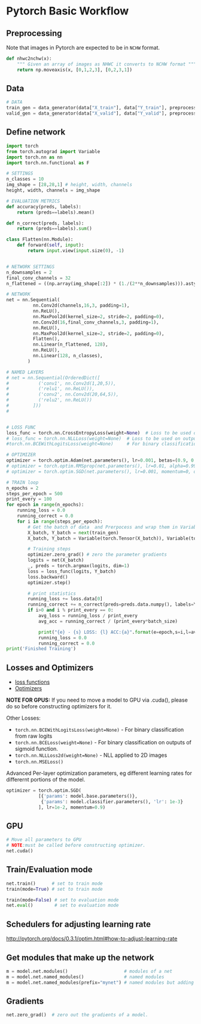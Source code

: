 # Pytorch Basic Workflow

## Preprocessing

Note that images in Pytorch are expected to be in `NCHW` format.

```py
def nhwc2nchw(x):
    """ Given an array of images as NHWC it converts to NCHW format """
    return np.moveaxis(x, [0,1,2,3], [0,2,3,1])
```

## Data

```py
# DATA
train_gen = data_generator(data["X_train"], data["Y_train"], preprocess_func=preprocess_images, shuffle=True)
valid_gen = data_generator(data["X_valid"], data["Y_valid"], preprocess_func=preprocess_images, shuffle=False)
```


## Define network

```py
import torch
from torch.autograd import Variable
import torch.nn as nn
import torch.nn.functional as F

# SETTINGS
n_classes = 10
img_shape = [28,28,1] # height, width, channels
height, width, channels = img_shape

# EVALUATION METRICS
def accuracy(preds, labels):
    return (preds==labels).mean()

def n_correct(preds, labels):
    return (preds==labels).sum()

class Flatten(nn.Module):
    def forward(self, input):
        return input.view(input.size(0), -1)


# NETWORK SETTINGS
n_downsamples = 2
final_conv_channels = 32
n_flattened = ((np.array(img_shape[:2]) * (1./(2**n_downsamples))).astype(np.int32)).prod() * final_conv_channels

# NETWORK
net = nn.Sequential(
          nn.Conv2d(channels,16,3, padding=1),
          nn.ReLU(),
          nn.MaxPool2d(kernel_size=2, stride=2, padding=0),
          nn.Conv2d(16,final_conv_channels,3, padding=1),
          nn.ReLU(),
          nn.MaxPool2d(kernel_size=2, stride=2, padding=0),
          Flatten(),
          nn.Linear(n_flattened, 128),
          nn.ReLU(),
          nn.Linear(128, n_classes),
        )

# NAMED LAYERS
# net = nn.Sequential(OrderedDict([
#           ('conv1', nn.Conv2d(1,20,5)),
#           ('relu1', nn.ReLU()),
#           ('conv2', nn.Conv2d(20,64,5)),
#           ('relu2', nn.ReLU())
#         ]))
#


# LOSS FUNC
loss_func = torch.nn.CrossEntropyLoss(weight=None)  # Loss to be used on raw logits
# loss_func = torch.nn.NLLLoss(weight=None)  # Loss to be used on outputs of LogSoftmax() layer
#torch.nn.BCEWithLogitsLoss(weight=None)     # For binary classification from raw logits

# OPTIMIZER
optimizer = torch.optim.Adam(net.parameters(), lr=0.001, betas=(0.9, 0.999), eps=1e-08, weight_decay=0)
# optimizer = torch.optim.RMSprop(net.parameters(), lr=0.01, alpha=0.99, eps=1e-08, weight_decay=0, momentum=0)
# optimizer = torch.optim.SGD(net.parameters(), lr=0.001, momentum=0, dampening=0, weight_decay=0, nesterov=False)

# TRAIN loop
n_epochs = 2
steps_per_epoch = 500
print_every = 100
for epoch in range(n_epochs):
    running_loss = 0.0
    running_correct = 0.0
    for i in range(steps_per_epoch):
        # Get the batch of data  and Prerpocess and wrap them in Variable
        X_batch, Y_batch = next(train_gen)
        X_batch, Y_batch = Variable(torch.Tensor(X_batch)), Variable(torch.LongTensor(Y_batch))

        # Training steps
        optimizer.zero_grad() # zero the parameter gradients
        logits = net(X_batch)
        _, preds = torch.argmax(logits, dim=1)
        loss = loss_func(logits, Y_batch)
        loss.backward()
        optimizer.step()

        # print statistics
        running_loss += loss.data[0]
        running_correct += n_correct(preds=preds.data.numpy(), labels=Y_batch.data.numpy())
        if i>0 and i % print_every == 0:
            avg_loss = running_loss / print_every
            avg_acc = running_correct / (print_every*batch_size)

            print("{e} - {s} LOSS: {l} ACC:{a}".format(e=epoch,s=i,l=avg_loss, a=avg_acc))
            running_loss = 0.0
            running_correct = 0.0
print('Finished Training')

```


## Losses and Optimizers

- [loss functions](http://pytorch.org/docs/0.3.1/nn.html#loss-functions)
- [Optimizers](http://pytorch.org/docs/0.3.1/optim.html)


**NOTE FOR GPUS:** If you need to move a model to GPU via .cuda(), please do so before constructing optimizers for it.

Other Losses:

- `torch.nn.BCEWithLogitsLoss(weight=None)` -  For binary classification from raw logits
- `torch.nn.BCELoss(weight=None)` - For binary classification on outputs of sigmoid function.
- `torch.nn.NLLLoss2d(weight=None)` - NLL applied to 2D images
- `torch.nn.MSELoss()`

Advanced Per-layer optimization parameters, eg different learning rates for differernt portions of the model.

```py
optimizer = torch.optim.SGD(
            [{'params': model.base.parameters()},
             {'params': model.classifier.parameters(), 'lr': 1e-3}
            ], lr=1e-2, momentum=0.9)
```


## GPU

```py
# Move all parameters to GPU
# NOTE:must be called before constructing optimizer.
net.cuda()
```

## Train/Evaluation mode

```py
net.train()      # set to train mode
train(mode=True) # set to train mode

train(mode=False) # set to evaluation mode
net.eval()        # set to evaluation mode
```



## Schedulers for adjusting learning rate

http://pytorch.org/docs/0.3.1/optim.html#how-to-adjust-learning-rate


## Get modules that make up the network
```py
m = model.net.modules()                     # modules of a net
m = model.net.named_modules()               # named modules
m = model.net.named_modules(prefix="mynet") # named modules but adding a prefix to the returned names
```

## Gradients

```py
net.zero_grad()  # zero out the gradients of a model.
```
